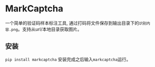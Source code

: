 MarkCaptcha
===
一个简单的验证码样本标注工具, 通过打码将文件保存到输出目录下的`识别内容.png`。支持从url/本地目录获取图片。

## 安装
`pip install markcaptcha`
安装完成之后输入`markcaptcha`运行。


